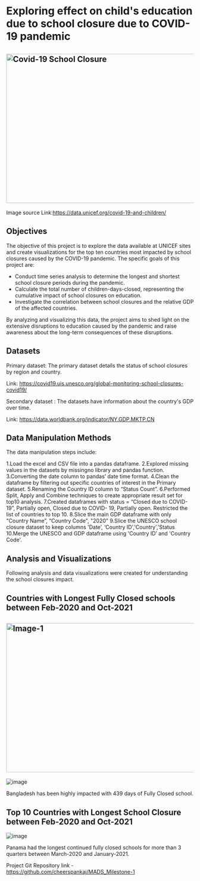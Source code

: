 # Exploring effect on child's education due to school closure due to COVID-19 pandemic
## <img width="900" height="400" alt="Covid-19 School Closure" src="https://data.unicef.org/covid-19-and-children/wp-content/uploads/sites/3/2021/09/UN0500343-e1631289570701.jpg">

Image source Link:https://data.unicef.org/covid-19-and-children/


## Objectives

The objective of this project is to explore the data available at UNICEF sites and create visualizations for the top ten countries most impacted by school closures caused by the COVID-19 pandemic. The specific goals of this project are:

* Conduct time series analysis to determine the longest and shortest school closure periods during the pandemic.
* Calculate the total number of children-days-closed, representing the cumulative impact of school closures on education.
* Investigate the correlation between school closures and the relative GDP of the affected countries.

By analyzing and visualizing this data, the project aims to shed light on the extensive disruptions to education caused by the pandemic and raise awareness about the long-term consequences of these disruptions.

## Datasets

Primary dataset: The primary dataset details the status of school closures by region and country.

Link: https://covid19.uis.unesco.org/global-monitoring-school-closures-covid19/

Secondary dataset : The datasets have information about the country's GDP over time.

Link: https://data.worldbank.org/indicator/NY.GDP.MKTP.CN

## Data Manipulation Methods


The data manipulation steps include:

1.Load the excel and CSV file into a pandas dataframe.
2.Explored missing values in the datasets by missingno library and pandas function.
3.Converting the date column to pandas’ date time format.
4.Clean the dataframe by filtering out specific countries of interest in the Primary dataset.
5.Renaming the Country ID column to “Status Count”.
6.Performed Split, Apply and Combine techniques to create appropriate result set for top10 analysis.
7.Created dataframes with status = “Closed due to COVID-19”, Partially open, Closed due to COVID- 19, Partially open. Restricted the list of countries to top 10.
8.Slice the main GDP dataframe with only "Country Name”, “Country Code", "2020"
9.Slice the UNESCO school closure dataset to keep columns 'Date’, ‘Country ID','Country','Status
10.Merge the UNESCO and GDP dataframe using 'Country ID’ and 'Country Code'.


## Analysis and Visualizations

Following analysis and data visualizations were created for understanding the school closures impact.

## Countries with Longest Fully Closed schools between Feb-2020 and Oct-2021

## <img width="900" height="400" alt="Image-1" src="https://github.com/cheerspankaj/MADS_Milestone-1/assets/82276130/40ad02ba-1bdf-4ccf-956e-105a8cf4429c">

![image](https://github.com/cheerspankaj/MADS_Milestone-1/assets/82276130/40ad02ba-1bdf-4ccf-956e-105a8cf4429c)


Bangladesh has been highly impacted with 439 days of Fully Closed school.

## Top 10 Countries with Longest School Closure between Feb-2020 and Oct-2021

![image](https://github.com/cheerspankaj/MADS_Milestone-1/assets/82276130/7684112f-70c9-42d7-861e-b12a1565fa75)


Panama had the longest continued fully closed schools for more than 3 quarters between March-2020 and January-2021.





Project Git Repository link - https://github.com/cheerspankaj/MADS_Milestone-1
